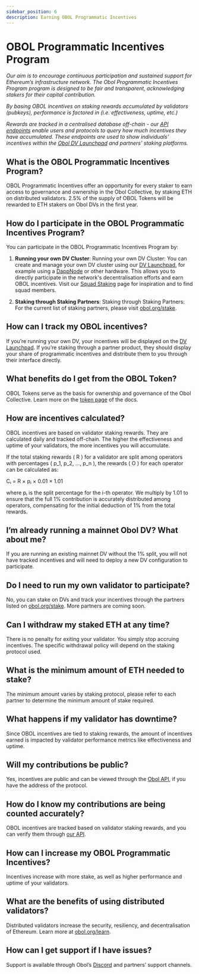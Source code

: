 ```yaml
---
sidebar_position: 6
description: Earning OBOL Programmatic Incentives
---
```


# OBOL Programmatic Incentives Program

*Our aim is to encourage continuous participation and sustained support for Ethereum’s infrastructure network. The Obol Programmatic Incentives Program program is designed to be fair and transparent, acknowledging stakers for their capital contribution.*

*By basing OBOL incentives on staking rewards accumulated by validators (pubkeys), performance is factored in (i.e. effectiveness, uptime, etc.)*

*Rewards are tracked in a centralised database off-chain - our [API endpoints](https://docs.obol.tech/api#tag/Address/operation/AddressController_getAddressContributions) enable users and protocols to query how much incentives they have accumulated. These endpoints are used to show individuals’ incentives within the [Obol DV Launchpad](https://launchpad.obol.org) and partners’ staking platforms.*

## What is the OBOL Programmatic Incentives Program?

OBOL Programmatic Incentives offer an opportunity for every staker to earn access to governance and ownership in the Obol Collective, by staking ETH on distributed validators. 2.5% of the supply of OBOL Tokens will be rewarded to ETH stakers on Obol DVs in the first year. 

## How do I participate in the OBOL Programmatic Incentives Program?

You can participate in the OBOL Programmatic Incentives Program by:

1. **Running your own DV Cluster**: Running your own DV Cluster: You can create and manage your own DV cluster using our [DV Launchpad](https://launchpad.obol.org), for example using a [DappNode](https://dappnode.com/) or other hardware. This allows you to directly participate in the network's decentralisation efforts and earn OBOL incentives. Visit our [Squad Staking](https://squadstaking.com) page for inspiration and to find squad members. 

2. **Staking through Staking Partners**: Staking through Staking Partners: For the current list of staking partners, please visit [obol.org/stake](https://obol.org/stake).

## How can I track my OBOL incentives?

If you’re running your own DV, your incentives will be displayed on the [DV Launchpad](https://launchpad.obol.org). If you’re staking through a partner product, they should display your share of programmatic incentives and distribute them to you through their interface directly.

## What benefits do I get from the OBOL Token?

OBOL Tokens serve as the basis for ownership and governance of the Obol Collective. Learn more on the [token page](./obol-token.md) of the docs.

## How are incentives calculated?

OBOL incentives are based on validator staking rewards. They are calculated daily and tracked off-chain. The higher the effectiveness and uptime of your validators, the more incentives you will accumulate.

If the total staking rewards \( R \) for a validator are split among operators with percentages \( p_1, p_2, ..., p_n \), the rewards \( O \) for each operator can be calculated as:

Cᵢ = R × pᵢ × 0.01 × 1.01

where pᵢ is the split percentage for the i-th operator. We multiply by 1.01 to ensure that the full 1% contribution is accurately distributed among operators, compensating for the initial deduction of 1% from the total rewards.

## I’m already running a mainnet Obol DV? What about me?

If you are running an existing mainnet DV without the 1% split, you will not have tracked incentives and will need to deploy a new DV configuration to participate.

## Do I need to run my own validator to participate?

No, you can stake on DVs and track your incentives through the partners listed on [obol.org/stake](https://obol.org/stake). More partners are coming soon.

## Can I withdraw my staked ETH at any time?

There is no penalty for exiting your validator. You simply stop accruing incentives. The specific withdrawal policy will depend on the staking protocol used.

## What is the minimum amount of ETH needed to stake?

The minimum amount varies by staking protocol, please refer to each partner to determine the minimum amount of stake required.

## What happens if my validator has downtime?

Since OBOL incentives are tied to staking rewards, the amount of incentives earned is impacted by validator performance metrics like effectiveness and uptime.

## Will my contributions be public?

Yes, incentives are public and can be viewed through the [Obol API](https://docs.obol.org/api#tag/Address/operation/AddressController_getAddressContributions), if you have the address of the protocol.

## How do I know my contributions are being counted accurately?

OBOL incentives are tracked based on validator staking rewards, and you can verify them through [our API](https://docs.obol.org/api#tag/Address/operation/AddressController_getAddressContributions).

## How can I increase my OBOL Programmatic Incentives?

Incentives increase with more stake, as well as higher performance and uptime of your validators.

## What are the benefits of using distributed validators?

Distributed validators increase the security, resiliency, and decentralisation of Ethereum. Learn more at [obol.org/learn](https://obol.org/learn).

## How can I get support if I have issues?

Support is available through Obol’s [Discord](https://discord.gg/obol) and partners’ support channels.